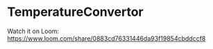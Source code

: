 # TemperatureConvertor
Watch it on Loom:
https://www.loom.com/share/0883cd76331446da93f19854cbddccf8
